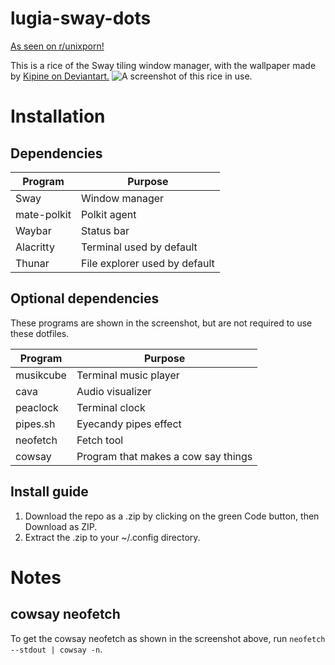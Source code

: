 # lugia-sway-dots
[As seen on r/unixporn!](https://www.reddit.com/r/unixporn/comments/11r2z4d/sway_lugia_the_diving_pok%C3%A9mon/)

This is a rice of the Sway tiling window manager, with the wallpaper made by [Kipine on Deviantart.](https://www.deviantart.com/kipine/art/Lugia-s-Song-665948561)
![A screenshot of this rice in use.](lugiasway.png)

# Installation

## Dependencies
|Program|Purpose|
|-------|-------|
|Sway   |Window manager|
|mate-polkit|Polkit agent|
|Waybar|Status bar|
|Alacritty|Terminal used by default|
|Thunar|File explorer used by default|

## Optional dependencies
These programs are shown in the screenshot, but are not required to use these dotfiles.

|Program|Purpose|
|-------|-------|
|musikcube|Terminal music player|
|cava|Audio visualizer|
|peaclock|Terminal clock|
|pipes.sh|Eyecandy pipes effect|
|neofetch|Fetch tool|
|cowsay|Program that makes a cow say things|


## Install guide
1. Download the repo as a .zip by clicking on the green Code button, then Download as ZIP. 
2. Extract the .zip to your ~/.config directory.

# Notes

## cowsay neofetch
To get the cowsay neofetch as shown in the screenshot above, run `neofetch --stdout | cowsay -n`.

